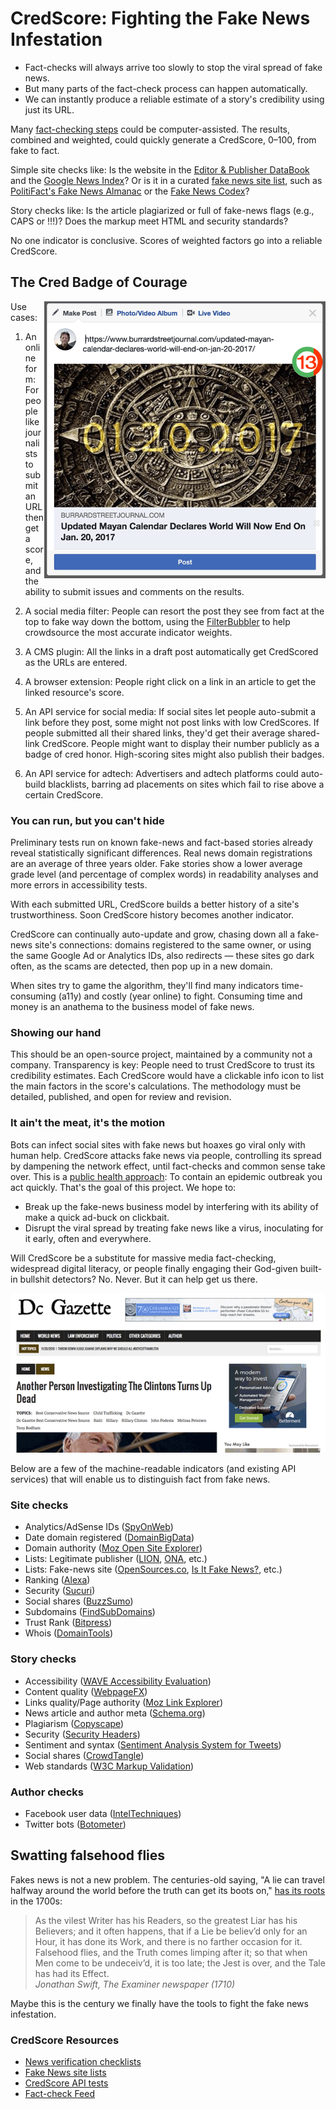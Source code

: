 # CredScore: Fighting the Fake News Infestation #
* Fact-checks will always arrive too slowly to stop the viral spread of fake news.
* But many parts of the fact-check process can happen automatically.
* We can instantly produce a reliable estimate of a story's credibility using just its URL.

Many <a href="https://github.com/hearvox/Research/blob/master/News-Trust/news-verification-checklists.md">fact-checking steps</a> could be computer-assisted. The results, combined and weighted, could quickly generate a CredScore, 0–100, from fake to fact. 

Simple site checks like: Is the website in the <a href="http://www.editorandpublisher.com/databook/data/?djoPage=search_details&djoPid=25874">Editor &amp; Publisher DataBook</a> and the <a href="https://news.google.com/">Google News Index</a>? Or is it in a curated <a href="https://github.com/hearvox/Research/blob/master/News-Trust/fake-news-site-lists.md">fake news site list</a>, such as <a href="https://infogram.com/politifacts-fake-news-almanac-1gew2vjdxl912nj">PolitiFact's Fake News Almanac</a> or the <a href="http://www.fakenewscodex.com/">Fake News Codex</a>?

Story checks like: Is the article plagiarized or full of fake-news flags (e.g., CAPS or !!!)? Does the markup meet HTML and security standards?
  
No one indicator is conclusive. Scores of weighted factors go into a reliable CredScore.

## The Cred Badge of Courage ##
<img src="https://raw.githubusercontent.com/hearvox/Research/master/News-Trust/assets/FB-fake-news-post.png" width="450" alt="Mockup of Facebook post of fake news link with low CredScore" align="right" />Use cases:<br>
1. An online form: For people like journalists to submit an URL then get a score, and the ability to submit issues and comments on the results.

2. A social media filter: People can resort the post they see from fact at the top to fake way down the bottom, using the <a href="http://filterbubbler.org/">FilterBubbler</a> to help crowdsource the most accurate indicator weights.

3. A CMS plugin: All the links in a draft post automatically get CredScored as the URLs are entered.

4. A browser extension: People right click on a link in an article to get the linked resource's score.

5. An API service for social media: If social sites let people auto-submit a link before they post, some might not post links with low CredScores. If people submitted all their shared links, they'd get their average shared-link CredScore. People might want to display their number publicly as a badge of cred honor. High-scoring sites might also publish their badges.

6. An API service for adtech: Advertisers and adtech platforms could auto-build blacklists, barring ad placements on sites which fail to rise above a certain CredScore.

### You can run, but you can't hide ###
Preliminary tests run on known fake-news and fact-based stories already reveal statistically significant differences. Real news domain registrations are an average of three years older. Fake stories show a lower average grade level (and percentage of complex words) in readability analyses and more errors in accessibility tests.

With each submitted URL, CredScore builds a better history of a site's trustworthiness. Soon CredScore history becomes another indicator. 

CredScore can continually auto-update and grow, chasing down all a fake-news site's connections: domains registered to the same owner, or using the same Google Ad or Analytics IDs, also redirects — these sites go dark often, as the scams are detected, then pop up in a new domain. 

When sites try to game the algorithm, they'll find many indicators time-consuming (a11y) and costly (year online) to fight. Consuming time and money is an anathema to the business model of fake news. 

### Showing our hand ###
This should be an open-source project, maintained by a community not a company. Transparency is key: People need to trust CredScore to trust its credibility estimates. Each CredScore would have a clickable info icon to list the main factors in the score's calculations. The methodology must be detailed, published, and open for review and revision. 

### It ain't the meat, it's the motion ###
Bots can infect social sites with fake news but hoaxes go viral only with human help. CredScore attacks fake news via people, controlling its spread by dampening the network effect, until fact-checks and common sense take over. This is a <a href="https://www-m.cnn.com/2018/08/15/health/violent-crime-disease-contagious-partner/index.html">public health approach</a>: To contain an epidemic outbreak you act quickly. That's the goal of this project. We hope to:
* Break up the fake-news business model by interfering with its ability of make a quick ad-buck on clickbait.
* Disrupt the viral spread by treating fake news like a virus, inoculating for it early, often and everywhere.

Will CredScore be a substitute for massive media fact-checking, widespread digital literacy, or people finally engaging their God-given built-in bullshit detectors? No. Never. But it can help get us there.

<div align="center"><img src="https://raw.githubusercontent.com/hearvox/Research/master/News-Trust/assets/cbs-fake-news-screenshots.gif" alt="Screenshots of fake news articles" /></div>

Below are a few of the machine-readable indicators (and existing API services) that will enable us to distinguish fact from fake news.

### Site checks ###
* Analytics/AdSense IDs (<a href="http://spyonweb.com/">SpyOnWeb</a>)
* Date domain registered (<a href="https://domainbigdata.com/">DomainBigData</a>)
* Domain authority (<a href="https://moz.com/researchtools/ose/">Moz Open Site Explorer</a>)
* Lists: Legitimate publisher (<a href="http://www.lionpublishers.com/members/list/">LION</a>, <a href="https://journalists.org/">ONA</a>, etc.)
* Lists: Fake-news site (<a href="http://www.opensources.co/">OpenSources.co</a>, <a href="https://isitfakenews.com/">Is It Fake News?</a>, etc.)
* Ranking (<a href="https://www.alexa.com/siteinfo/">Alexa</a>)
* Security (<a href="https://sitecheck.sucuri.net/">Sucuri</a>)
* Social shares (<a href="https://app.buzzsumo.com/research/most-shared">BuzzSumo</a>)
* Subdomains (<a href="https://findsubdomains.com/">FindSubDomains</a>)
* Trust Rank (<a href="https://blog.bitpress.network/">Bitpress</a>)
* Whois (<a href="http://whois.domaintools.com/propornot.com">DomainTools</a>)

### Story checks ###
* Accessibility (<a href="https://wave.webaim.org/">WAVE Accessibility Evaluation</a>)
* Content quality (<a href="https://www.webpagefx.com/tools/read-able/">WebpageFX</a>)
* Links quality/Page authority (<a href="https://analytics.moz.com/">Moz Link Explorer</a>)
* News article and author meta (<a href="https://schema.org/NewsArticle">Schema.org</a>)
* Plagiarism (<a href="https://www.copyscape.com/">Copyscape</a>)
* Security (<a href="https://securityheaders.com/">Security Headers</a>)
* Sentiment and syntax (<a href="http://saifmohammad.com/WebPages/NRC-Canada-Sentiment.htm">Sentiment Analysis System for Tweets</a>)
* Social shares (<a href="https://www.crowdtangle.com/">CrowdTangle</a>)
* Web standards (<a href="https://validator.w3.org/">W3C Markup Validation</a>)

### Author checks ###
* Facebook user data (<a href="https://inteltechniques.com/menu.html">IntelTechniques</a>)
* Twitter bots (<a href="https://botometer.iuni.iu.edu/">Botometer</a>)

## Swatting falsehood flies ##
Fakes news is not a new problem. The centuries-old saying, "A lie can travel halfway around the world before the truth can get its boots on," <a href="https://quoteinvestigator.com/2014/07/13/truth/">has its roots</a> in the 1700s:
<blockquote>As the vilest Writer has his Readers, so the greatest Liar has his Believers; and it often happens, that if a Lie be believ’d only for an Hour, it has done its Work, and there is no farther occasion for it. Falsehood flies, and the Truth comes limping after it; so that when Men come to be undeceiv’d, it is too late; the Jest is over, and the Tale has had its Effect.<br>
<cite>Jonathan Swift, The Examiner newspaper (1710)</blockquote>
  
Maybe this is the century we finally have the tools to fight the fake news infestation.

### CredScore Resources ###
<ul>
<li><a href="https://github.com/hearvox/Research/blob/master/News-Trust/news-verification-checklists.md">News verification checklists</a></li>
<li><a href="https://github.com/hearvox/Research/blob/master/News-Trust/fake-news-site-lists.md">Fake News site lists</a></li>
<li><a href="https://hearingvoices.com/tools/credscore/">CredScore API tests</a></li>
<li><a href="https://fact.pubmedia.us/">Fact-check Feed</a></li>
</ul>
